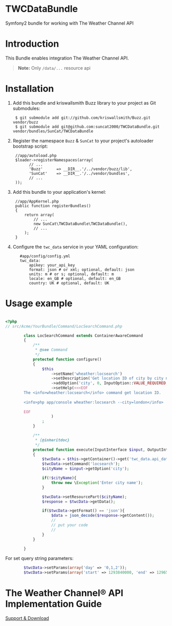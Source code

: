 TWCDataBundle
=============

Symfony2 bundle for working with The Weather Channel API

Introduction
============

This Bundle enables integration The Weather Channel API.

>**Note:** Only `/data/...` resource api

Installation
============

  1. Add this bundle and kriswallsmith Buzz library to your project as Git submodules:

          $ git submodule add git://github.com/kriswallsmith/Buzz.git vendor/buzz
          $ git submodule add git@github.com:suncat2000/TWCDataBundle.git vendor/bundles/SunCat/TWCDataBundle

  2. Register the namespace `Buzz` & `SunCat` to your project's autoloader bootstrap script:

          //app/autoload.php
          $loader->registerNamespaces(array(
                // ...
                'Buzz'      => __DIR__.'/../vendor/buzz/lib',
                'SunCat'    => __DIR__.'/../vendor/bundles',
                // ...
          ));

  3. Add this bundle to your application's kernel:

          //app/AppKernel.php
          public function registerBundles()
          {
              return array(
                  // ...
                  new SunCat\TWCDataBundle\TWCDataBundle(),
                  // ...
              );
          }

  4. Configure the `twc_data` service in your YAML configuration:

            #app/config/config.yml
            twc_data:
                apikey: your_api_key
                format: json # or xml; optional, default: json
                units: m # or s; optional, default: m
                locale: en_GB # optional, default: en_GB
                country: UK # optional, default: UK

Usage example
============

``` php

<?php
// src/Acme/YourBundle/Command/LocSearchCommand.php

        class LocSearchCommand extends ContainerAwareCommand
        {
            /**
             * @see Command
             */
            protected function configure()
            {
                $this
                    ->setName('wheather:locsearch')
                    ->setDescription('Get location ID of city by city name')
                    ->addOption('city', 0, InputOption::VALUE_REQUIRED, 'City name')
                    ->setHelp(<<<EOF
        The <info>wheather:locsearch</info> command get location ID.
        
        <info>php app/console wheather:locsearch --city=london</info>
        
        EOF
                    )
                ;
            }

            /**
             * {@inheritdoc}
             */
            protected function execute(InputInterface $input, OutputInterface $output)
            {
                $twcData = $this->getContainer()->get('twc_data.api_data');
                $twcData->setCommand('locsearch');
                $cityName = $input->getOption('city');

                if(!$cityName){
                    throw new \Exception('Enter city name');
                }

                $twcData->setResourcePart($cityName);
                $response = $twcData->getData();

                if($twcData->getFormat() == 'json'){
                    $data = json_decode($response->getContent());
                    //
                    // put your code
                    //
                }
            }

        }
```

For set query string parameters:

``` php
        $twcData->setParams(array('day' => '0,1,2'));
        $twcData->setParams(array('start' => 1293840000, 'end' => 1296518399));
```

The Weather Channel® API Implementation Guide
============

[Support & Download](http://portal.theweatherchannel.com/support.aspx)